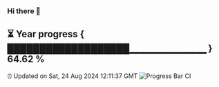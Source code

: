 ### Hi there 👋
⏳ Year progress { ███████████████████▁▁▁▁▁▁▁▁▁▁▁ } 64.62 %
---
⏰ Updated on Sat, 24 Aug 2024 12:11:37 GMT
![Progress Bar CI](https://github.com/Moyi321/Moyi321/workflows/Progress%20Bar%20CI/badge.svg)
